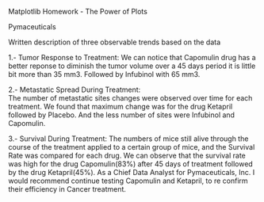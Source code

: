 Matplotlib Homework - The Power of Plots

Pymaceuticals

Written description of three observable trends based on the data


1.- Tumor Response to Treatment:
We can notice that Capomulin drug has a better reponse to diminish the tumor volume over a 45 days period it is little bit more than 35 mm3.
Followed by Infubinol with 65 mm3.

2.- Metastatic Spread During Treatment:   
The number of metastatic sites changes were observed over time for each treatment. We found that maximum change was for the drug Ketapril followed by Placebo. And the less number of sites were Infubinol and Capomulin.

3.- Survival During Treatment:
The numbers of mice still alive through the course of the treatment applied to a certain group of mice, and the Survival Rate was compared for each drug. We can observe that the survival rate was high for the drug Capomulin(83%) after 45 days of treatment followed by the drug Ketapril(45%). 
As a Chief Data Analyst for Pymaceuticals, Inc. I would recommend continue testing Capomulin and Ketapril, to re confirm their efficiency in Cancer treatment.


